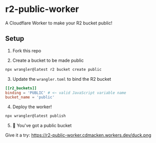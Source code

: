 # r2-public-worker

A Cloudflare Worker to make your R2 bucket public!

## Setup

1. Fork this repo

2. Create a bucket to be made public

```bash
npx wrangler@latest r2 bucket create public
```

3. Update the `wrangler.toml` to bind the R2 bucket

```toml
[[r2_buckets]]
binding = 'PUBLIC' # <~ valid JavaScript variable name
bucket_name = 'public'
```

4. Deploy the worker!

```bash
npx wrangler@latest publish
```

5. 🎉 You've got a public bucket

Give it a try: https://r2-public-worker.cdmacken.workers.dev/duck.png